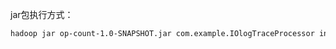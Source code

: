 jar包执行方式：

```bash
hadoop jar op-count-1.0-SNAPSHOT.jar com.example.IOlogTraceProcessor input_path output_path
```

